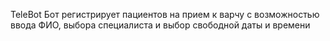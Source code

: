 TeleBot
Бот регистрирует пациентов на прием к варчу с возможностью ввода ФИО, выбора специалиста и выбор свободной даты и времени

